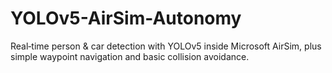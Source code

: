 # YOLOv5-AirSim-Autonomy
Real‑time person &amp; car detection with YOLOv5 inside Microsoft AirSim, plus simple waypoint navigation and basic collision avoidance.
